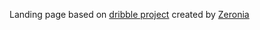 Landing page based on [dribble project](https://www.figma.com/file/hDcipE9zMuiDsYAkjcQuKw/Space?version-id=1197740723&node-id=101%3A2) created by [Zeronia](https://dribbble.com/Zernonia)

